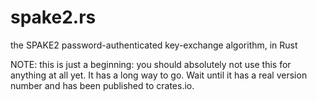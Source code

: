 # spake2.rs
the SPAKE2 password-authenticated key-exchange algorithm, in Rust

NOTE: this is just a beginning: you should absolutely not use this for anything at all yet. It has a long way to go. Wait until it has a real version number and has been published to crates.io.
